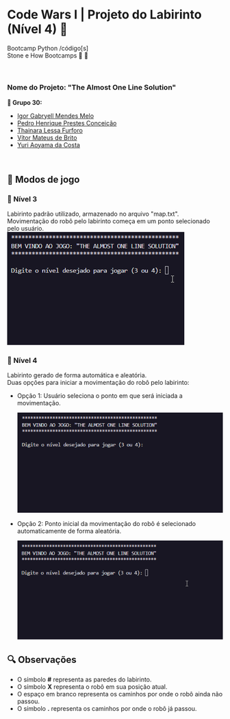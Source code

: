 # Code Wars I | Projeto do Labirinto (Nível 4)  :robot:	

Bootcamp Python /código[s]<br>
Stone e How Bootcamps :green_heart: :purple_heart:	
<br>

#

### Nome do Projeto: "The Almost One Line Solution" 

<b>:rocket:	Grupo 30:</b>
<ul>
  <li><a href="https://github.com/igormndes" target="_blank">Igor Gabryell Mendes Melo</a></li>
  <li><a href="https://github.com/pedropst" target="_blank">Pedro Henrique Prestes Conceição</a></li>
  <li><a href="https://github.com/thaifurforo" target="_blank">Thainara Lessa Furforo</a></li>
  <li><a href="https://github.com/VitorMath" target="_blank">Vítor Mateus de Brito</a></li>
  <li><a href="https://github.com/YuriAoyamaSE" target="_blank">Yuri Aoyama da Costa</a></li>
</ul>
<br>

## :space_invader: Modos de jogo

### :round_pushpin:	Nível 3
Labirinto padrão utilizado, armazenado no arquivo "map.txt".<br>
Movimentação do robô pelo labirinto começa em um ponto selecionado pelo usuário.
<br>
![Demonstração Nível 3](Nivel3.gif)
<br>

### :round_pushpin:	Nível 4
Labirinto gerado de forma automática e aleatória.<br>
Duas opções para iniciar a movimentação do robô pelo labirinto:<br>
<ul>
<li>Opção 1: Usuário seleciona o ponto em que será iniciada a movimentação.</li>

![Demonstração Nível 3](Nivel4_1.gif)
<li>Opção 2: Ponto inicial da movimentação do robô é selecionado automaticamente de forma aleatória.</li>

![Demonstração Nível 3](Nivel4_2.gif)
</ul>

## :mag: Observações
<ul>
<li>O símbolo <b>#</b> representa as paredes do labirinto.</li>
<li>O símbolo <b>X</b> representa o robô em sua posição atual.</li>
<li>O espaço em branco representa os caminhos por onde o robô ainda não passou.</li>
<li>O símbolo <b>.</b> representa os caminhos por onde o robô já passou.</li>
</ul>

